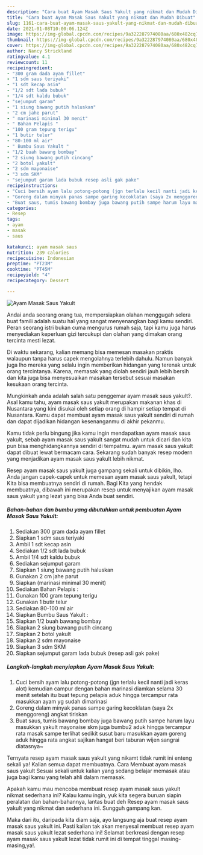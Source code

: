 ```yaml
---
description: "Cara buat Ayam Masak Saus Yakult yang nikmat dan Mudah Dibuat"
title: "Cara buat Ayam Masak Saus Yakult yang nikmat dan Mudah Dibuat"
slug: 1161-cara-buat-ayam-masak-saus-yakult-yang-nikmat-dan-mudah-dibuat
date: 2021-01-08T10:00:06.124Z
image: https://img-global.cpcdn.com/recipes/9a322287974080aa/680x482cq70/ayam-masak-saus-yakult-foto-resep-utama.jpg
thumbnail: https://img-global.cpcdn.com/recipes/9a322287974080aa/680x482cq70/ayam-masak-saus-yakult-foto-resep-utama.jpg
cover: https://img-global.cpcdn.com/recipes/9a322287974080aa/680x482cq70/ayam-masak-saus-yakult-foto-resep-utama.jpg
author: Nancy Strickland
ratingvalue: 4.1
reviewcount: 11
recipeingredient:
- "300 gram dada ayam fillet"
- "1 sdm saus teriyaki"
- "1 sdt kecap asin"
- "1/2 sdt lada bubuk"
- "1/4 sdt kaldu bubuk"
- "sejumput garam"
- "1 siung bawang putih haluskan"
- "2 cm jahe parut"
- " marinasi minimal 30 menit"
- " Bahan Pelapis "
- "100 gram tepung terigu"
- "1 butir telur"
- "80-100 ml air"
- " Bumbu Saus Yakult "
- "1/2 buah bawang bombay"
- "2 siung bawang putih cincang"
- "2 botol yakult"
- "2 sdm mayonaise"
- "3 sdm SKM"
- "sejumput garam lada bubuk resep asli gak pake"
recipeinstructions:
- "Cuci bersih ayam lalu potong-potong (jgn terlalu kecil nanti jadi keras alot) kemudian campur dengan bahan marinasi diamkan selama 30 menit setelah itu buat tepung pelapis aduk hingga tercampur rata masukkan ayam yg sudah dimarinasi"
- "Goreng dalam minyak panas sampe garing kecoklatan (saya 2x menggoreng) angkat tiriskan"
- "Buat saus, tumis bawang bombay juga bawang putih sampe harum layu masukkan yakult mayonaise skm juga bumbu2 aduk hingga tercampur rata masak sampe terlihat sedikit susut baru masukkan ayam goreng aduk hingga rata angkat sajikan hangat beri taburan wijen sangrai diatasnya~"
categories:
- Resep
tags:
- ayam
- masak
- saus

katakunci: ayam masak saus 
nutrition: 239 calories
recipecuisine: Indonesian
preptime: "PT23M"
cooktime: "PT45M"
recipeyield: "4"
recipecategory: Dessert

---
```



![Ayam Masak Saus Yakult](https://img-global.cpcdn.com/recipes/9a322287974080aa/680x482cq70/ayam-masak-saus-yakult-foto-resep-utama.jpg)

Andai anda seorang orang tua, mempersiapkan olahan menggugah selera buat famili adalah suatu hal yang sangat menyenangkan bagi kamu sendiri. Peran seorang istri bukan cuma mengurus rumah saja, tapi kamu juga harus menyediakan keperluan gizi tercukupi dan olahan yang dimakan orang tercinta mesti lezat.

Di waktu  sekarang, kalian memang bisa memesan masakan praktis walaupun tanpa harus capek mengolahnya terlebih dahulu. Namun banyak juga lho mereka yang selalu ingin memberikan hidangan yang terenak untuk orang tercintanya. Karena, memasak yang diolah sendiri jauh lebih bersih dan kita juga bisa menyesuaikan masakan tersebut sesuai masakan kesukaan orang tercinta. 



Mungkinkah anda adalah salah satu penggemar ayam masak saus yakult?. Asal kamu tahu, ayam masak saus yakult merupakan makanan khas di Nusantara yang kini disukai oleh setiap orang di hampir setiap tempat di Nusantara. Kamu dapat membuat ayam masak saus yakult sendiri di rumah dan dapat dijadikan hidangan kesenanganmu di akhir pekanmu.

Kamu tidak perlu bingung jika kamu ingin mendapatkan ayam masak saus yakult, sebab ayam masak saus yakult sangat mudah untuk dicari dan kita pun bisa menghidangkannya sendiri di tempatmu. ayam masak saus yakult dapat dibuat lewat bermacam cara. Sekarang sudah banyak resep modern yang menjadikan ayam masak saus yakult lebih nikmat.

Resep ayam masak saus yakult juga gampang sekali untuk dibikin, lho. Anda jangan capek-capek untuk memesan ayam masak saus yakult, tetapi Kita bisa membuatnya sendiri di rumah. Bagi Kita yang hendak membuatnya, dibawah ini merupakan resep untuk menyajikan ayam masak saus yakult yang lezat yang bisa Anda buat sendiri.

<!--inarticleads1-->

##### Bahan-bahan dan bumbu yang dibutuhkan untuk pembuatan Ayam Masak Saus Yakult:

1. Sediakan 300 gram dada ayam fillet
1. Siapkan 1 sdm saus teriyaki
1. Ambil 1 sdt kecap asin
1. Sediakan 1/2 sdt lada bubuk
1. Ambil 1/4 sdt kaldu bubuk
1. Sediakan sejumput garam
1. Siapkan 1 siung bawang putih haluskan
1. Gunakan 2 cm jahe parut
1. Siapkan  (marinasi minimal 30 menit)
1. Sediakan  Bahan Pelapis :
1. Gunakan 100 gram tepung terigu
1. Gunakan 1 butir telur
1. Sediakan 80-100 ml air
1. Siapkan  Bumbu Saus Yakult :
1. Siapkan 1/2 buah bawang bombay
1. Siapkan 2 siung bawang putih cincang
1. Siapkan 2 botol yakult
1. Siapkan 2 sdm mayonaise
1. Siapkan 3 sdm SKM
1. Siapkan sejumput garam lada bubuk (resep asli gak pake)




<!--inarticleads2-->

##### Langkah-langkah menyiapkan Ayam Masak Saus Yakult:

1. Cuci bersih ayam lalu potong-potong (jgn terlalu kecil nanti jadi keras alot) kemudian campur dengan bahan marinasi diamkan selama 30 menit setelah itu buat tepung pelapis aduk hingga tercampur rata masukkan ayam yg sudah dimarinasi
1. Goreng dalam minyak panas sampe garing kecoklatan (saya 2x menggoreng) angkat tiriskan
1. Buat saus, tumis bawang bombay juga bawang putih sampe harum layu masukkan yakult mayonaise skm juga bumbu2 aduk hingga tercampur rata masak sampe terlihat sedikit susut baru masukkan ayam goreng aduk hingga rata angkat sajikan hangat beri taburan wijen sangrai diatasnya~




Ternyata resep ayam masak saus yakult yang nikamt tidak rumit ini enteng sekali ya! Kalian semua dapat membuatnya. Cara Membuat ayam masak saus yakult Sesuai sekali untuk kalian yang sedang belajar memasak atau juga bagi kamu yang telah ahli dalam memasak.

Apakah kamu mau mencoba membuat resep ayam masak saus yakult nikmat sederhana ini? Kalau kamu ingin, yuk kita segera buruan siapin peralatan dan bahan-bahannya, lantas buat deh Resep ayam masak saus yakult yang nikmat dan sederhana ini. Sungguh gampang kan. 

Maka dari itu, daripada kita diam saja, ayo langsung aja buat resep ayam masak saus yakult ini. Pasti kalian tak akan menyesal membuat resep ayam masak saus yakult lezat sederhana ini! Selamat berkreasi dengan resep ayam masak saus yakult lezat tidak rumit ini di tempat tinggal masing-masing,ya!.

